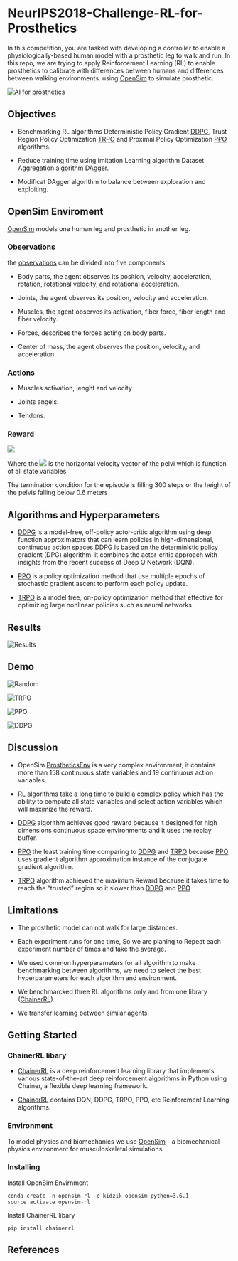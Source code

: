 # NeurIPS2018-Challenge-RL-for-Prosthetics

In this competition, you are tasked with developing a controller to enable a physiologically-based human model with a prosthetic leg to walk and run.
In this repo, we are trying to apply Reinforcement Learning (RL) to enable prosthetics to calibrate with differences between humans and differences between walking environments. using [OpenSim](https://opensim.stanford.edu/) to simulate prosthetic.

[![AI for prosthetics](https://s3-eu-west-1.amazonaws.com/kidzinski/nips-challenge/images/ai-prosthetics.jpg)](https://github.com/stanfordnmbl/osim-rl)

## Objectives
- Benchmarking RL algorithms Deterministic Policy Gradient [DDPG](https://arxiv.org/abs/1509.02971), Trust Region Policy Optimization [TRPO](http://proceedings.mlr.press/v37/schulman15.pdf) and Proximal Policy Optimization [PPO](https://arxiv.org/abs/1707.06347) algorithms.

- Reduce training time using Imitation Learning algorithm Dataset Aggregation algorithm [DAgger](http://proceedings.mlr.press/v15/ross11a/ross11a.pdf).

- Modificat DAgger algorithm to balance between exploration and exploiting.

## OpenSim Enviroment
[OpenSim](https://opensim.stanford.edu/) models one human leg and prosthetic in another leg.

### Observations
the [observations](http://osim-rl.stanford.edu/docs/nips2018/observation/) can be divided into five components:

- Body parts, the agent observes its position, velocity, acceleration, rotation, rotational velocity, and rotational acceleration.

- Joints, the agent observes its position, velocity and acceleration.

- Muscles, the agent observes its activation, fiber force, fiber length and fiber velocity.

- Forces, describes the forces acting on body parts.

- Center of mass, the agent observes the position, velocity, and acceleration.

### Actions

- Muscles activation, lenght and velocity

- Joints angels.

- Tendons.

### Reward

<img src="https://latex.codecogs.com/gif.latex?R_{t}=9-(3-V_{t})^2" />


Where the <img src="https://latex.codecogs.com/gif.latex?V_{t}"/> is the horizontal velocity vector of the pelvi which is function of all state variables.

The termination condition for the episode is filling 300 steps or the height of the pelvis falling below 0.6 meters
## Algorithms and Hyperparameters

- [DDPG](https://arxiv.org/abs/1509.02971) is a model-free, off-policy actor-critic algorithm using deep function approximators that can learn policies in high-dimensional, continuous action spaces.DDPG is based on the deterministic policy gradient (DPG) algorithm. it combines the actor-critic approach with insights from the recent success of Deep Q Network (DQN).

- [PPO](https://arxiv.org/abs/1707.06347) is a policy optimization method that use multiple epochs of stochastic gradient ascent to perform each policy update.

- [TRPO](http://proceedings.mlr.press/v37/schulman15.pdf) is a model free, on-policy optimization method that effective for optimizing large nonlinear policies such as neural networks.

## Results
![Results](https://github.com/montaserFath/NeurIPS2018-Challenge-RL-for-Prosthetics/blob/master/pro_mean.png)

## Demo

![Random](https://github.com/montaserFath/NeurIPS2018-Challenge-RL-for-Prosthetics/blob/master/Demos/Random_prothetics.gif)

![TRPO](https://github.com/montaserFath/NeurIPS2018-Challenge-RL-for-Prosthetics/blob/master/Demos/TRPO_prothetics.gif)

![PPO](https://github.com/montaserFath/NeurIPS2018-Challenge-RL-for-Prosthetics/blob/master/Demos/PPO_prothetics.gif)

![DDPG](https://github.com/montaserFath/NeurIPS2018-Challenge-RL-for-Prosthetics/blob/master/Demos/DDPG_prothetics.gif)
## Discussion

- OpenSim [ProstheticsEnv](http://osim-rl.stanford.edu) is a very complex environment, it contains more than 158 continuous state variables and 19 continuous action variables.

- RL algorithms take a long time to build a complex policy which has the ability to compute all state variables and select action variables which will maximize the reward.

- [DDPG](https://arxiv.org/abs/1509.02971) algorithm achieves good reward because it designed for high dimensions continuous space environments and it uses the replay buffer.

- [PPO](https://arxiv.org/abs/1707.06347) the least training time comparing to [DDPG](https://arxiv.org/abs/1509.02971) and [TRPO](http://proceedings.mlr.press/v37/schulman15.pdf) because [PPO](https://arxiv.org/abs/1707.06347) uses gradient algorithm approximation instance of the conjugate gradient algorithm.

- [TRPO](http://proceedings.mlr.press/v37/schulman15.pdf) algorithm achieved the maximum Reward because it takes time to reach the “trusted” region so it slower than [DDPG](https://arxiv.org/abs/1509.02971) and [PPO](https://arxiv.org/abs/1707.06347) .


## Limitations

- The prosthetic model can not walk for large distances.

- Each experiment runs for one time, So we are planing to Repeat each experiment number of times and take the average.

- We used common hyperparameters for all algorithm to make benchmarking between algorithms, we need to select the best hyperparameters for each algorithm and environment.

- We benchmarcked three RL algorithms only and from one library ([ChainerRL](https://github.com/chainer/chainerrl)).

- We transfer learning between similar agents.


## Getting Started

### ChainerRL libary
- [ChainerRL](https://github.com/chainer/chainerrl) is a deep reinforcement learning library that implements various state-of-the-art deep reinforcement algorithms in Python using Chainer, a flexible deep learning framework.

- [ChainerRL](https://github.com/chainer/chainerrl)  contains DQN, DDPG, TRPO, PPO, etc Reinforcment Learning algorithms.

### Environment
To model physics and biomechanics we use [OpenSim](https://github.com/opensim-org/opensim-core) - a biomechanical physics environment for musculoskeletal simulations.

### Installing
Install OpenSim Envirnment 
```
conda create -n opensim-rl -c kidzik opensim python=3.6.1
source activate opensim-rl
```
Install ChainerRL libary
```
pip install chainerrl
```


## References
